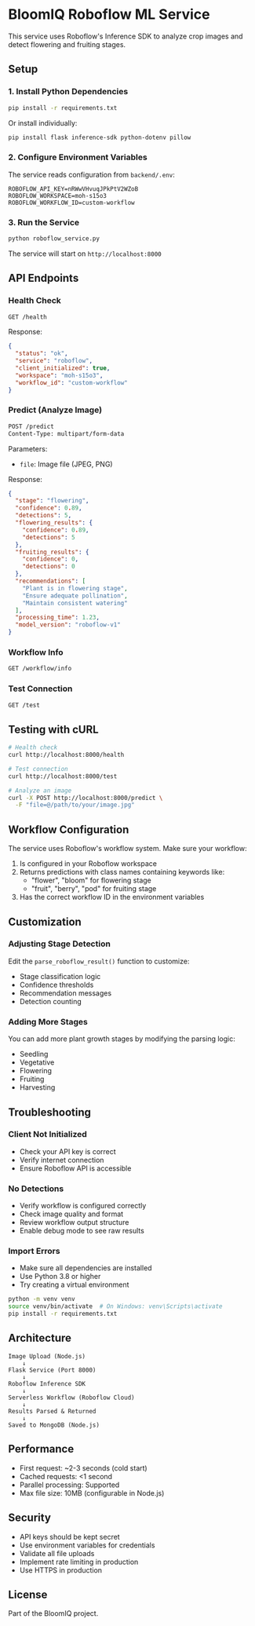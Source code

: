 # BloomIQ Roboflow ML Service

This service uses Roboflow's Inference SDK to analyze crop images and detect flowering and fruiting stages.

## Setup

### 1. Install Python Dependencies

```bash
pip install -r requirements.txt
```

Or install individually:

```bash
pip install flask inference-sdk python-dotenv pillow
```

### 2. Configure Environment Variables

The service reads configuration from `backend/.env`:

```env
ROBOFLOW_API_KEY=nRWwVHvuqJPkPtV2WZoB
ROBOFLOW_WORKSPACE=moh-s15o3
ROBOFLOW_WORKFLOW_ID=custom-workflow
```

### 3. Run the Service

```bash
python roboflow_service.py
```

The service will start on `http://localhost:8000`

## API Endpoints

### Health Check
```bash
GET /health
```

Response:
```json
{
  "status": "ok",
  "service": "roboflow",
  "client_initialized": true,
  "workspace": "moh-s15o3",
  "workflow_id": "custom-workflow"
}
```

### Predict (Analyze Image)
```bash
POST /predict
Content-Type: multipart/form-data
```

Parameters:
- `file`: Image file (JPEG, PNG)

Response:
```json
{
  "stage": "flowering",
  "confidence": 0.89,
  "detections": 5,
  "flowering_results": {
    "confidence": 0.89,
    "detections": 5
  },
  "fruiting_results": {
    "confidence": 0,
    "detections": 0
  },
  "recommendations": [
    "Plant is in flowering stage",
    "Ensure adequate pollination",
    "Maintain consistent watering"
  ],
  "processing_time": 1.23,
  "model_version": "roboflow-v1"
}
```

### Workflow Info
```bash
GET /workflow/info
```

### Test Connection
```bash
GET /test
```

## Testing with cURL

```bash
# Health check
curl http://localhost:8000/health

# Test connection
curl http://localhost:8000/test

# Analyze an image
curl -X POST http://localhost:8000/predict \
  -F "file=@/path/to/your/image.jpg"
```

## Workflow Configuration

The service uses Roboflow's workflow system. Make sure your workflow:
1. Is configured in your Roboflow workspace
2. Returns predictions with class names containing keywords like:
   - "flower", "bloom" for flowering stage
   - "fruit", "berry", "pod" for fruiting stage
3. Has the correct workflow ID in the environment variables

## Customization

### Adjusting Stage Detection

Edit the `parse_roboflow_result()` function to customize:
- Stage classification logic
- Confidence thresholds
- Recommendation messages
- Detection counting

### Adding More Stages

You can add more plant growth stages by modifying the parsing logic:
- Seedling
- Vegetative
- Flowering
- Fruiting
- Harvesting

## Troubleshooting

### Client Not Initialized
- Check your API key is correct
- Verify internet connection
- Ensure Roboflow API is accessible

### No Detections
- Verify workflow is configured correctly
- Check image quality and format
- Review workflow output structure
- Enable debug mode to see raw results

### Import Errors
- Make sure all dependencies are installed
- Use Python 3.8 or higher
- Try creating a virtual environment

```bash
python -m venv venv
source venv/bin/activate  # On Windows: venv\Scripts\activate
pip install -r requirements.txt
```

## Architecture

```
Image Upload (Node.js)
    ↓
Flask Service (Port 8000)
    ↓
Roboflow Inference SDK
    ↓
Serverless Workflow (Roboflow Cloud)
    ↓
Results Parsed & Returned
    ↓
Saved to MongoDB (Node.js)
```

## Performance

- First request: ~2-3 seconds (cold start)
- Cached requests: <1 second
- Parallel processing: Supported
- Max file size: 10MB (configurable in Node.js)

## Security

- API keys should be kept secret
- Use environment variables for credentials
- Validate all file uploads
- Implement rate limiting in production
- Use HTTPS in production

## License

Part of the BloomIQ project.
